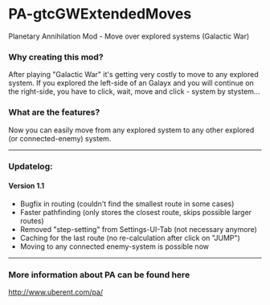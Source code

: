 PA-gtcGWExtendedMoves
=====================

Planetary Annihilation Mod - Move over explored systems (Galactic War)

### Why creating this mod?

After playing "Galactic War" it's getting very costly to move to any explored system.
If you explored the left-side of an Galayx and you will continue on the right-side, you have to click, wait, move and click - system by stystem...

### What are the features?

Now you can easily move from any explored system to any other explored (or connected-enemy) system.


***************************************************************************************************************************************************


### Updatelog:

#### Version 1.1
* Bugfix in routing (couldn't find the smallest route in some cases)
* Faster pathfinding (only stores the closest route, skips possible larger routes)
* Removed "step-setting" from Settings-UI-Tab (not necessary anymore)
* Caching for the last route (no re-calculation after click on "JUMP")
* Moving to any connected enemy-system is possible now


***************************************************************************************************************************************************


### More information about PA can be found here
http://www.uberent.com/pa/
